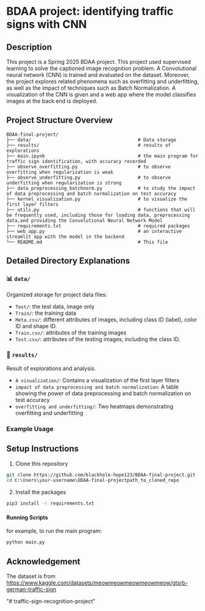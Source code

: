 # BDAA project: identifying traffic signs with CNN

## Description

This project is a Spring 2025 BDAA project. This project used supervised learning to solve the captioned image recognition problem. A Convolutional neural network (CNN) is trained and evaluated on the dataset. Moreover, the project explores related phenomena such as overfitting and underfitting, as well as the impact of techniques such as Batch Normalization. A visualization of the CNN is given and a web app where the model classifies images at the back end is deployed. 


## Project Structure Overview

```
BDAA-final-project/
├── data/                                       # Data storage
├── results/                                    # results of explorations
├── main.ipynb                                  # the main program for traffic sign identification, with accuracy recorded
├── observe_overfitting.py                      # to observe overfitting when regularization is weak
├── observe_underfitting.py                     # to observe underfitting when regularization is strong
├── data_preprocessing_batchnorm.py             # to study the impact of data preprocessing and batch normalization on test accuracy
├── kernel_visualization.py                     # to visualize the first layer filters
├── utils.py                                    # functions that will be frequently used, including those for loading data, preprocessing data,and providing the Convolutional Neural Network Model
├── requirements.txt                            # required packages
├── web_app.py                                  # an interactive streamlit app with the model in the backend
└── README.md                                   # This file
```

## Detailed Directory Explanations


### 📊 `data/`
Organized storage for project data files:
- `Test/`: the test data, image only
- `Train/`: the training data
- `Meta.csv/`: different attributes of images, including class ID (label), color ID and shape ID.
- `Train.csv/`: attributes of the training images
- `Test.csv/`: attributes of the testing images, including the class ID.


### 📓 `results/`
Result of explorations and analysis.
- `A visualization/`: Contains a visualization of the first layer filters
- `impact of data preprocessing and batch normalization`: A table showing the power of data preprocessing and batch normalization on test accuracy
- `overfitting and underfitting/`: Two heatmaps demonstrating overfitting and underfitting


### Example Usage

## Setup Instructions

1. Clone this repository
```bash
git clone https://github.com/blackhole-hope123/BDAA-final-project.git
cd C:\Users\your-username\BDAA-final-projectpath_to_cloned_repo
```

2. Install the packages
```bash
pip3 install -r requirements.txt
```

#### Running Scripts
for example, to run the main program:
```bash
python main.py
```

## Acknowledgement 
The dataset is from https://www.kaggle.com/datasets/meowmeowmeowmeowmeow/gtsrb-german-traffic-sign

"# traffic-sign-recognition-project" 

